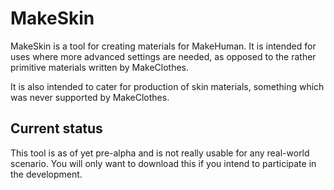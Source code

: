 # MakeSkin

MakeSkin is a tool for creating materials for MakeHuman. It is intended for uses where more advanced settings are needed,
as opposed to the rather primitive materials written by MakeClothes. 

It is also intended to cater for production of skin materials, something which was never supported by MakeClothes. 

## Current status

This tool is as of yet pre-alpha and is not really usable for any real-world scenario. You will only want to download 
this if you intend to participate in the development.
 
